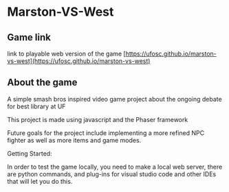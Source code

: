 # Marston-VS-West
 
## Game link
link to playable web version of the game [https://ufosc.github.io/marston-vs-west](https://ufosc.github.io/marston-vs-west)


## About the game
A simple smash bros inspired video game project about the ongoing debate for best library at UF

This project is made using javascript and the Phaser framework

Future goals for the project include implementing a more refined NPC fighter as well as more items and game modes.

Getting Started:

In order to test the game locally, you need to make a local web server, there are python commands, and plug-ins for visual studio code and other IDEs that will let you do this.